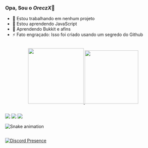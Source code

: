 ### Opa, Sou o *OreczX*👋

- 🔭 Estou trabalhando em nenhum projeto
- 🌱 Estou aprendendo JavaScript
- 👯 Aprendendo Bukkit e afins
- ⚡ Fato engraçado: Isso foi criado usando um segredo do Github

 ##
 
 <div align="center">
  <a href="https://github.com/OreczXOfficial">
  <img height="180em" src="https://github-readme-stats.vercel.app/api?username=OreczXOfficial&show_icons=true&theme=dracula&include_all_commits=true&count_private=true"/>
  <img height="173em" src="https://github-readme-stats.vercel.app/api/top-langs/?username=OreczXOfficial&layout=compact&langs_count=7&theme=dracula"/>
</div>
   
 ##
 
  <div> 
  <a href="https://www.youtube.com/channel/UC9yMPXxleHmM1xF1dvqIihA" target="_blank"><img src="https://img.shields.io/badge/YouTube-FF0000?style=for-the-badge&logo=youtube&logoColor=white" target="_blank"></a>
 	<a href="https://www.twitch.tv/oreczx" target="_blank"><img src="https://img.shields.io/badge/Twitch-9146FF?style=for-the-badge&logo=twitch&logoColor=white" target="_blank"></a>
 <a href="https://discord.gg/9B4vwECccT" target="_blank"><img src="https://img.shields.io/badge/Discord-7289DA?style=for-the-badge&logo=discord&logoColor=white" target="_blank"></a> 
 
  ![Snake animation](https://github.com/OreczXOfficial/OreczXOfficial/blob/output/github-contribution-grid-snake.svg)
 
</div>
  
   ##
   
   [![Discord Presence](https://lanyard.cnrad.dev/api/995052687982862377?idleMessage="Talvez%20O%20Codigo%20Esteja%20Brincando%20Com%20Você"&borderRadius=25px)](https://discord.com/users/995052687982862377)
